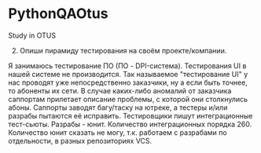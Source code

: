 # PythonQAOtus
Study in OTUS

2) Опиши пирамиду тестирования на своём проекте/компании.

Я занимаюсь тестирование ПО (ПО - DPI-система). 
Тестирования UI в нашей системе не производится. 
Так называемое "тестирование UI" у нас проводят уже непосредственно заказчики, ну а если быть точнее, то абоненты их сети.
В случае каких-либо аномалий от заказчика саппортам прилетает описание проблемы, с которой они столкнулись абоны.
Саппорты заводят багу/таску на ютреке, а тестеры и/или разрабы пытаются её исправить.
Тестировщики пишут интеграционные тест-сьюты.
Разрабы - юнит.
Количество интеграционных порядка 260.
Количество юнит сказать не могу, т.к. работаем с разрабами по отдельности, в разных репозиториях VCS.
